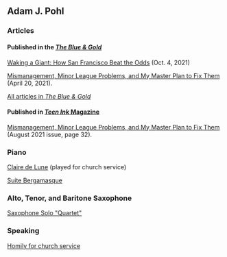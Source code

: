 ## Adam J. Pohl

### Articles

#### Published in the [_The Blue & Gold_](https://chambleeblueandgold.com/)

[Waking a Giant: How San Francisco Beat the Odds](https://chambleeblueandgold.com/10300/sports/waking-a-giant-how-san-francisco-beat-the-odds/) (Oct. 4, 2021)

[Mismanagement, Minor League Problems, and My Master Plan to Fix Them](https://chambleeblueandgold.com/9590/sports/mismanagement-minor-league-problems-and-my-master-plan-to-fix-them/) (April 20, 2021).

[All articles in _The Blue & Gold_](https://chambleeblueandgold.com/staff_name/adam-pohl/)

#### Published in [_Teen Ink_ Magazine](https://issuu.com/teenink)

[Mismanagement, Minor League Problems, and My Master Plan to Fix Them](https://issuu.com/teenink/docs/teen_ink_magazine_august_2021) (August 2021 issue, page 32). 

### Piano

[Claire de Lune](https://www.youtube.com/watch?v=xFtQGUd8KnY) (played for church service)

[Suite Bergamasque](https://www.youtube.com/watch?v=AKqfx7WioJI)

### Alto, Tenor, and Baritone Saxophone

[Saxophone Solo "Quartet"](https://youtu.be/xEE98ottxLc)

### Speaking

[Homily for church service](https://youtu.be/2_Nc5QUxeyw?t=410)
